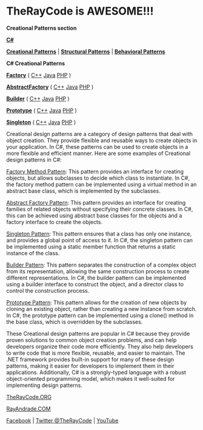 # TheRayCode is AWESOME!!!

**Creational Patterns section**

**[C#](../README.md)** 

**[Creational Patterns](./README.md)** | **[Structural Patterns](../Structural/README.md)** | **[Behavioral Patterns](../Behavioral/README.md)**

**C# Creational Patterns**

**[Factory](./Factory/README.md)** ( [C++](../../CPP/Creational/Factory/README.md) [Java](../../Java/Creational/Factory/README.md)  [PHP](../../PHP/Creational/Factory/README.md) )

**[AbstractFactory](./AbstractFactory/README.md)** ( [C++](../../CPP/Creational/AbstractFactory/README.md) [Java](../../Java/Creational/AbstractFactory/README.md)  [PHP](../../PHP/Creational/AbstractFactory/README.md) )

**[Builder](./Builder/README.md)** ( [C++](../../CPP/Creational/Builder/README.md) [Java](../../Java/Creational/Builder/README.md)  [PHP](../../PHP/Creational/Builder/README.md) )

**[Prototype](./Prototype/README.md)** ( [C++](../../CPP/Creational/Prototype/README.md) [Java](../../Java/Creational/Prototype/README.md)  [PHP](../../PHP/Creational/Prototype/README.md) )

**[Singleton](./Singleton/README.md)** ( [C++](../../CPP/Creational/Singleton/README.md) [Java](../../Java/Creational/Singleton/README.md)  [PHP](../../PHP/Creational/Singleton/README.md) )


Creational design patterns are a category of design patterns that deal with object creation. They provide flexible and reusable ways to create objects in your application. In C#, these patterns can be used to create objects in a more flexible and efficient manner. Here are some examples of Creational design patterns in C#:

[Factory Method Pattern](./Factory/README.md): This pattern provides an interface for creating objects, but allows subclasses to decide which class to instantiate. In C#, the factory method pattern can be implemented using a virtual method in an abstract base class, which is implemented by the subclasses.

[Abstract Factory Pattern](./AbstractFactory/README.md): This pattern provides an interface for creating families of related objects without specifying their concrete classes. In C#, this can be achieved using abstract base classes for the objects and a factory interface to create the objects.

[Singleton Pattern](./Singleton/README.md): This pattern ensures that a class has only one instance, and provides a global point of access to it. In C#, the singleton pattern can be implemented using a static member function that returns a static instance of the class.

[Builder Pattern](./Builder/README.md): This pattern separates the construction of a complex object from its representation, allowing the same construction process to create different representations. In C#, the builder pattern can be implemented using a builder interface to construct the object, and a director class to control the construction process.

[Prototype Pattern](./Prototype/README.md): This pattern allows for the creation of new objects by cloning an existing object, rather than creating a new instance from scratch. In C#, the prototype pattern can be implemented using a clone() method in the base class, which is overridden by the subclasses.

These Creational design patterns are popular in C# because they provide proven solutions to common object creation problems, and can help developers organize their code more efficiently. They also help developers to write code that is more flexible, reusable, and easier to maintain. The .NET framework provides built-in support for many of these design patterns, making it easier for developers to implement them in their applications. Additionally, C# is a strongly-typed language with a robust object-oriented programming model, which makes it well-suited for implementing design patterns.


[TheRayCode.ORG](https://www.TheRayCode.org)

[RayAndrade.COM](https://www.RayAndrade.com)

[Facebook](https://www.facebook.com/TheRayCode/) | [Twitter @TheRayCode](https://www.twitter.com/TheRayCode/) | [YouTube](https://www.youtube.com/YheRayCode/)
